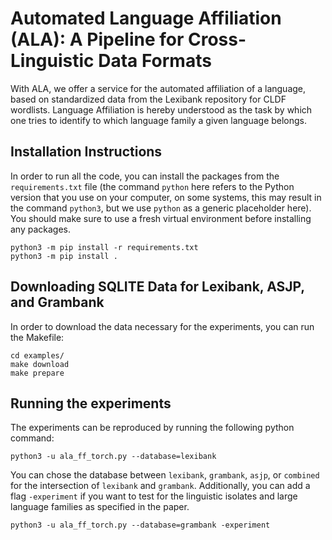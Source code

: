 # Automated Language Affiliation (ALA): A Pipeline for Cross-Linguistic Data Formats

With ALA, we offer a service for the automated affiliation of a language, based on standardized data from the Lexibank repository for CLDF wordlists. Language Affiliation is hereby understood as the task by which one tries to identify to which language family a given language belongs.

## Installation Instructions

In order to run all the code, you can install the packages from the `requirements.txt` file (the command `python` here refers to the Python version that you use on your computer, on some systems, this may result in the command `python3`, but we use `python` as a generic placeholder here). You should make sure to use a fresh virtual environment before installing any packages.

```shell
python3 -m pip install -r requirements.txt
python3 -m pip install .
```

## Downloading SQLITE Data for Lexibank, ASJP, and Grambank

In order to download the data necessary for the experiments, you can run the Makefile:

```shell
cd examples/
make download
make prepare
```

## Running the experiments

The experiments can be reproduced by running the following python command:

```shell
python3 -u ala_ff_torch.py --database=lexibank
```

You can chose the database between `lexibank`, `grambank`, `asjp`, or `combined` for the intersection of `lexibank` and `grambank`. Additionally, you can add a flag `-experiment` if you want to test for the linguistic isolates and large language families as specified in the paper.

```shell
python3 -u ala_ff_torch.py --database=grambank -experiment
```
